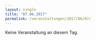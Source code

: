 ```yaml
---
layout: single
title: "07.06.2017"
permalink: /veranstaltungen/2017/06/07/
---
```


Keine Veranstaltung an diesem Tag.

